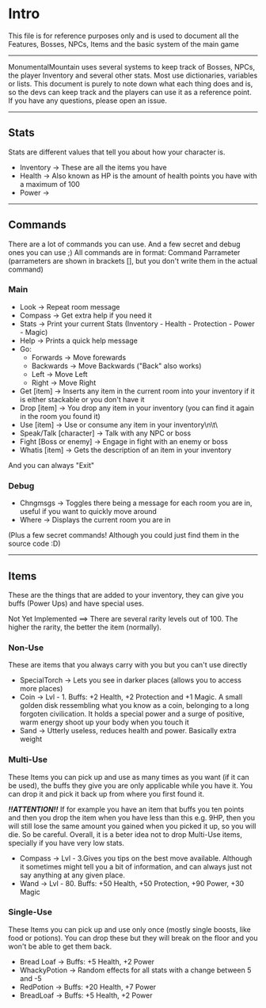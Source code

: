 # Intro
This file is for reference purposes only and is used to document all the Features, Bosses, NPCs, Items and the basic system of the main game

---

MonumentalMountain uses several systems to keep track of Bosses, NPCs, the player Inventory and several other stats. Most use dictionaries, variables or lists. This document is purely to note down what each thing does and is, so the devs can keep track and the players can use it as a reference point. If you have any questions, please open an issue.

---
## Stats
Stats are different values that tell you about how your character is.

- Inventory -> These are all the items you have
- Health -> Also known as HP is the amount of health points you have with a maximum of 100
- Power -> 

---
## Commands
There are a lot of commands you can use. And a few secret and debug ones you can use ;)
All commands are in format:
Command Parrameter (parrameters are shown in brackets [], but you don't write them in the actual command)

### Main
- Look -> Repeat room message
- Compass -> Get extra help if you need it
- Stats -> Print your current Stats (Inventory - Health - Protection - Power - Magic)
- Help -> Prints a quick help message
- Go:
    - Forwards -> Move forewards
    - Backwards -> Move Backwards ("Back" also works)
    - Left -> Move Left
    - Right -> Move Right
- Get [item] -> Inserts any item in the current room into your inventory if it is either stackable or you don't have it
- Drop [item] -> You drop any item in your inventory (you can find it again in the room you found it)
- Use [item] -> Use or consume any item in your inventory\n\t\
- Speak/Talk [character] -> Talk with any NPC or boss
- Fight [Boss or enemy] -> Engage in fight with an enemy or boss
- Whatis [item]  -> Gets the description of an item in your inventory

And you can always "Exit"

### Debug
- Chngmsgs -> Toggles there being a message for each room you are in, useful if you want to quickly move around
- Where -> Displays the current room you are in

(Plus a few secret commands! Although you could just find them in the source code :D)

---
## Items
These are the things that are added to your inventory, they can give you buffs (Power Ups) and have special uses.

Not Yet Implemented ==> There are several rarity levels out of 100. The higher the rarity, the better the item (normally).

### Non-Use
These are items that you always carry with you but you can't use directly

- SpecialTorch -> Lets you see in darker places (allows you to access more places)
- Coin -> Lvl - 1. Buffs: +2 Health, +2 Protection and +1 Magic. A small golden disk ressembling what you know as a coin, belonging to a long forgoten civilication. It holds a special power and a surge of positive, warm energy shoot up your body when you touch it
- Sand -> Utterly useless, reduces health and power. Basically extra weight

### Multi-Use
These Items you can pick up and use as many times as you want (if it can be used), the buffs they give you are only applicable while you have it. You can drop it and pick it back up from where you first found it.

__*!!ATTENTION!!*__ If for example you have an item that buffs you ten points and then you drop the item when you have less than this e.g. 9HP, then you will still lose the same amount you gained when you picked it up, so you will die. So be careful. Overall, it is a beter idea not to drop Multi-Use items, specially if you have very low stats.

* Compass -> Lvl - 3.Gives you tips on the best move available. Although it sometimes might tell you a bit of information, and can always just not say anything at any given place.
* Wand -> Lvl - 80. Buffs: +50 Health, +50 Protection, +90 Power, +30 Magic

### Single-Use
These Items you can pick up and use only once (mostly single boosts, like food or potions). You can drop these but they will break on the floor and you won't be able to get them back.

- Bread Loaf -> Buffs: +5 Health, +2 Power
- WhackyPotion -> Random effects for all stats with a change between 5 and -5
- RedPotion -> Buffs: +20 Health, +7 Power
- BreadLoaf -> Buffs: +5 Health, +2 Power